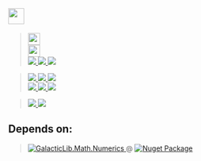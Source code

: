 ## <a href="#"> <img height=32 src="https://img.shields.io/badge/GalacticLib-Math.Space-white" /> </a>


> <a href="https://github.com/Galacticai/GalacticLib.Math.Space/actions/runs/3356135332/jobs/5560963471" >
>     <img height=24 src="https://img.shields.io/github/workflow/status/Galacticai/GalacticLib.Math.Space/.NET?label=Build&logo=dotnet" />
> </a>
> <br/>
> <a href="https://nuget.org/packages/GalacticLib.Math.Space">
>     <img height=24 src="https://buildstats.info/nuget/GalacticLib.Math.Space" />
> </a>
> <br/>
> <a href="#"> 
>     <img src="https://img.shields.io/badge/-Targeting-gray" />
>     <img src="https://img.shields.io/badge/-Windows-white?logo=windows-11&logoColor=0078D4" />
>     <img src="https://img.shields.io/badge/-Linux-white?logo=linux&logoColor=806412" />
> </a>

> <a href="https://github.com/Galacticai/GalacticLib.Math.Space/commits">
>     <img src="https://img.shields.io/badge/-Commits-4F4F4F?logo=git&logoColor=white" />
>     <img src="https://img.shields.io/github/last-commit/Galacticai/GalacticLib.Math.Space?label=&color=white" />
>     <img src="https://img.shields.io/github/commit-activity/m/Galacticai/GalacticLib.Math.Space?label=&color=white" />
> <br/>
> <a href="https://github.com/Galacticai/GalacticLib.Math.Space/issues">
>     <img src="https://img.shields.io/badge/-Issues-4F4F4F?logo=github" />
>     <img src="https://img.shields.io/github/issues/Galacticai/GalacticLib.Math.Space?label=&color=white" />
>     <img src="https://img.shields.io/github/issues-closed/Galacticai/GalacticLib.Math.Space?label=&color=white" />
> </a>

> <a href="https://github.com/Galacticai"> 
>     <img src="https://img.shields.io/badge/%C2%A92022-Galacticai-white?link=https://github.com/Galacticai" />
> </a>
> <a href="LICENSE"> 
>     <img src="https://img.shields.io/github/license/Galacticai/GalacticLib.Math.Space?label=&color=white&logo=gnu&logoColor=A42E2B">
> </a>

## Depends on:

> <a href="https://github.com/Galacticai/GalacticLib.Math.Numerics" >
>     <img
>         alt="GalacticLib.Math.Numerics" 
>         src="https://img.shields.io/badge/Galacticai-GalacticLib.Math.Numerics-informational?logo=github&color=white" 
>     />
> </a>
> @
> <a href="https://nuget.org/packages/GalacticLib.Math.Numerics" >
>     <img
>         alt="Nuget Package"
>         src="https://buildstats.info/nuget/GalacticLib.Math.Numerics"
>     />
> </a>
